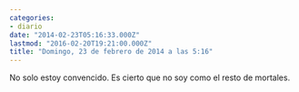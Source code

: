 ```yaml
---
categories:
- diario
date: "2014-02-23T05:16:33.000Z"
lastmod: "2016-02-20T19:21:00.000Z"
title: "Domingo, 23 de febrero de 2014 a las 5:16"
---
```


No solo estoy convencido. Es cierto que no soy como el resto de mortales.